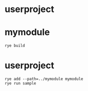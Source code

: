 # userproject

# mymodule

```
rye build
```

# userproject

```
rye add --path=../mymodule mymodule
rye run sample
```